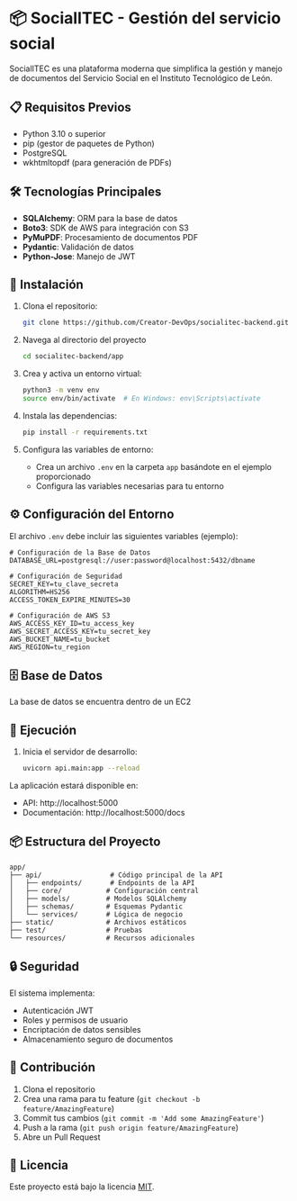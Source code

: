 # 📦 SocialITEC - Gestión del servicio social

SocialITEC es una plataforma moderna que simplifica la gestión y manejo de documentos del Servicio Social en el Instituto Tecnológico de León.

## 📋 Requisitos Previos

- Python 3.10 o superior
- pip (gestor de paquetes de Python)
- PostgreSQL
- wkhtmltopdf (para generación de PDFs)

## 🛠️ Tecnologías Principales

- **SQLAlchemy**: ORM para la base de datos
- **Boto3**: SDK de AWS para integración con S3
- **PyMuPDF**: Procesamiento de documentos PDF
- **Pydantic**: Validación de datos
- **Python-Jose**: Manejo de JWT

## 🔧 Instalación

1. Clona el repositorio:

   ```bash
   git clone https://github.com/Creator-DevOps/socialitec-backend.git
   ```

2. Navega al directorio del proyecto

   ```bash
   cd socialitec-backend/app
   ```

3. Crea y activa un entorno virtual:

   ```bash
   python3 -m venv env
   source env/bin/activate  # En Windows: env\Scripts\activate
   ```

4. Instala las dependencias:

   ```bash
   pip install -r requirements.txt
   ```

5. Configura las variables de entorno:
   - Crea un archivo `.env` en la carpeta `app` basándote en el ejemplo proporcionado
   - Configura las variables necesarias para tu entorno

## ⚙️ Configuración del Entorno

El archivo `.env` debe incluir las siguientes variables (ejemplo):

```env
# Configuración de la Base de Datos
DATABASE_URL=postgresql://user:password@localhost:5432/dbname

# Configuración de Seguridad
SECRET_KEY=tu_clave_secreta
ALGORITHM=HS256
ACCESS_TOKEN_EXPIRE_MINUTES=30

# Configuración de AWS S3
AWS_ACCESS_KEY_ID=tu_access_key
AWS_SECRET_ACCESS_KEY=tu_secret_key
AWS_BUCKET_NAME=tu_bucket
AWS_REGION=tu_region

```

## 🗄️ Base de Datos

La base de datos se encuentra dentro de un EC2

## 🚀 Ejecución

1. Inicia el servidor de desarrollo:

   ```bash
   uvicorn api.main:app --reload
   ```

La aplicación estará disponible en:

- API: http://localhost:5000
- Documentación: http://localhost:5000/docs

## 📦 Estructura del Proyecto

```
app/
├── api/                 # Código principal de la API
│   ├── endpoints/       # Endpoints de la API
│   ├── core/           # Configuración central
│   ├── models/         # Modelos SQLAlchemy
│   ├── schemas/        # Esquemas Pydantic
│   └── services/       # Lógica de negocio
├── static/             # Archivos estáticos
├── test/               # Pruebas
└── resources/          # Recursos adicionales
```

## 🔒 Seguridad

El sistema implementa:

- Autenticación JWT
- Roles y permisos de usuario
- Encriptación de datos sensibles
- Almacenamiento seguro de documentos

## 🤝 Contribución

1. Clona el repositorio
2. Crea una rama para tu feature (`git checkout -b feature/AmazingFeature`)
3. Commit tus cambios (`git commit -m 'Add some AmazingFeature'`)
4. Push a la rama (`git push origin feature/AmazingFeature`)
5. Abre un Pull Request

## 📄 Licencia

Este proyecto está bajo la licencia [MIT](LICENSE).

